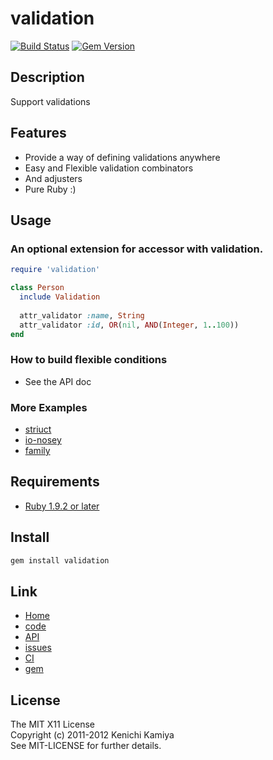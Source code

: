 validation
==========

[![Build Status](https://secure.travis-ci.org/kachick/validation.png)](http://travis-ci.org/kachick/validation)
[![Gem Version](https://badge.fury.io/rb/validation.png)](http://badge.fury.io/rb/validation)

Description
-----------

Support validations

Features
--------

* Provide a way of defining validations anywhere
* Easy and Flexible validation combinators
* And adjusters
* Pure Ruby :)

Usage
-----

### An optional extension for accessor with validation.

```ruby
require 'validation'

class Person
  include Validation
      
  attr_validator :name, String
  attr_validator :id, OR(nil, AND(Integer, 1..100))
end
```

### How to build flexible conditions

* See the API doc

### More Examples

* [striuct](https://github.com/kachick/striuct)
* [io-nosey](https://github.com/kachick/io-nosey)
* [family](https://github.com/kachick/family)

Requirements
-------------

* [Ruby 1.9.2 or later](http://travis-ci.org/#!/kachick/validation)

Install
-------

```bash
gem install validation
```

Link
----

* [Home](http://kachick.github.com/validation/)
* [code](https://github.com/kachick/validation)
* [API](http://kachick.github.com/validation/yard/frames.html)
* [issues](https://github.com/kachick/validation/issues)
* [CI](http://travis-ci.org/#!/kachick/validation)
* [gem](https://rubygems.org/gems/validation)

License
--------

The MIT X11 License  
Copyright (c) 2011-2012 Kenichi Kamiya  
See MIT-LICENSE for further details.